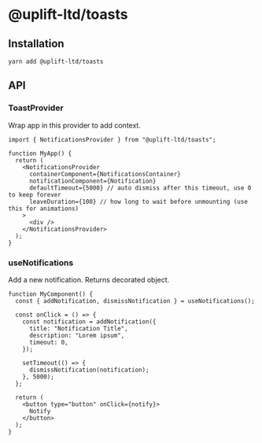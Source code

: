# @uplift-ltd/toasts

## Installation

    yarn add @uplift-ltd/toasts

## API

### ToastProvider

Wrap app in this provider to add context.

```tsx
import { NotificationsProvider } from "@uplift-ltd/toasts";

function MyApp() {
  return (
    <NotificationsProvider
      containerComponent={NotificationsContainer}
      notificationComponent={Notification}
      defaultTimeout={5000} // auto dismiss after this timeout, use 0 to keep forever
      leaveDuration={100} // how long to wait before unmounting (use this for animations)
    >
      <div />
    </NotificationsProvider>
  );
}
```

### useNotifications

Add a new notification. Returns decorated object.

```tsx
function MyComponent() {
  const { addNotification, dismissNotification } = useNotifications();

  const onClick = () => {
    const notification = addNotification({
      title: "Notification Title",
      description: "Lorem ipsum",
      timeout: 0,
    });

    setTimeout(() => {
      dismissNotification(notification);
    }, 5000);
  };

  return (
    <button type="button" onClick={notify}>
      Notify
    </button>
  );
}
```

